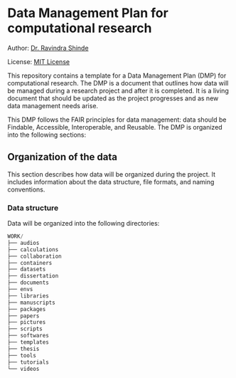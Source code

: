 # Data Management Plan for computational research

Author: [Dr. Ravindra Shinde](https://www.ravindrashinde.com)

License: [MIT License](https://opensource.org/licenses/MIT)

This repository contains a template for a Data Management Plan (DMP) for computational research. The DMP is a document that outlines how data will be managed during a research project and after it is completed. It is a living document that should be updated as the project progresses and as new data management needs arise.

This DMP follows the FAIR principles for data management: data should be Findable, Accessible, Interoperable, and Reusable. The DMP is organized into the following sections:

## Organization of the data

This section describes how data will be organized during the project. It includes information about the data structure, file formats, and naming conventions.

### Data structure

Data will be organized into the following directories:

```python
WORK/
├── audios
├── calculations
├── collaboration
├── containers
├── datasets
├── dissertation
├── documents
├── envs
├── libraries
├── manuscripts
├── packages
├── papers
├── pictures
├── scripts
├── softwares
├── templates
├── thesis
├── tools
├── tutorials
└── videos
```